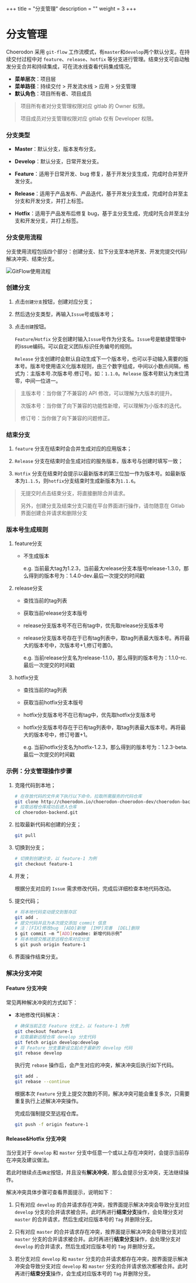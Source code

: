 ﻿+++
title = "分支管理"
description = ""
weight = 3
+++

# 分支管理
  
Choerodon 采用 `git-flow` 工作流模式，有`master`和`develop`两个默认分支。在持续交付过程中对 `feature`、`release`、`hotfix` 等分支进行管理。结束分支可自动触发分支合并和持续集成，可在流水线查看代码集成情况。
  
  - **菜单层次**：项目层  
  - **菜单路径**：持续交付 >  开发流水线 > 应用 > 分支管理
  - **默认角色**：项目所有者、项目成员

<blockquote class="note">
  项目所有者对分支管理权限对应 gitlab 的 Owner 权限。

  项目成员对分支管理权限对应 gitlab 仅有 Developer 权限。
</blockquote>

### 分支类型

 - **Master**：默认分支，版本发布分支。
    
 -  **Develop**：默认分支，日常开发分支。  
 
 -  **Feature**：适用于日常开发、bug 修复，基于开发分支生成，完成时合并至开发分支。

 -  **Release**：适用于产品发布、产品迭代，基于开发分支生成，完成时合并至主分支和开发分支，并打上标签。

 -  **Hotfix**：适用于产品发布后修复 bug，基于主分支生成，完成时先合并至主分支和开发分支，并打上标签。

### 分支使用流程
 
分支使用流程包括四个部分：创建分支、拉下分支至本地开发、开发完提交代码/解决冲突、结束分支。

 ![GitFlow使用流程](/docs/user-guide/assets/continuous-integration/GitFlow使用流程.png)

### 创建分支

 1. 点击`创建分支`按钮，创建对应分支；

 1. 然后选分支类型，再输入`Issue`号或版本号；

 1. 点击`创建`按钮。
    
    `Feature`/`Hotfix` 分支创建时输入`Issue`号作为分支名。`Issue`号是敏捷管理中的issue编码。可以自定义团队标识任务编号的规则。
   
    `Release` 分支创建时会默认自动生成下一个版本号，也可以手动输入需要的版本号。版本号使用语义化版本规则，由三个数字组成，中间以小数点间隔，格式为：主版本号.次版本号.修订号。如：`1.1.0`。`Release` 版本号默认为末位清零，中间一位进一。

<blockquote class="note">
 主版本号：当你做了不兼容的 API 修改，可以理解为大版本的提升。
 
 次版本号：当你做了向下兼容的功能性新增，可以理解为小版本的迭代。
 
 修订号：当你做了向下兼容的问题修正。
</blockquote>
    

### 结束分支
 
 1. `feature` 分支在结束时会合并生成对应的应用版本；

 2. `Release` 分支在结束时会生成对应的服务版本，版本号与创建时填写一致；

 3. `Hotfix` 分支在结束时会提示以最新版本的第三位加一作为版本号。如最新版本为`1.1.5`，则`hotfix`分支结束时生成新版本为`1.1.6`。

<blockquote class="note">
 无提交时点击结束分支，将直接删除合并请求。

 另外，创建分支及结束分支只能在平台界面进行操作，请勿随意在 Gitlab 界面创建合并请求和删除分支
</blockquote>

### 版本号生成规则

1. feature分支

    - 不生成版本
    
      e.g. 当前最大tag为1.2.3，当前最大release分支本版号release-1.3.0，那么得到的版本号为：1.4.0-dev.最后一次提交的时间戳
    
1. release分支

    - 查找当前的tag列表
    - 获取当前release分支本版号
    - release分支版本号不在已有tag中，优先取release分支版本号
    - release分支版本号存在于已有tag列表中，取tag列表最大版本号。再将最大的版本号中，次版本号+1,修订号置0。
    
      e.g. 当前release分支名为release-1.1.0，那么得到的版本号为：1.1.0-rc.最后一次提交的时间戳

1. hotfix分支

    - 查找当前的tag列表
    - 获取当前hotfix分支本版号
    - hotfix分支版本号不在已有tag中，优先取hotfix分支版本号
    - hotfix分支版本号存在于已有tag列表中，取tag列表最大版本号。再将最大的版本号中，修订号置+1。
    
      e.g. 当前hotfix分支名为hotfix-1.2.3，那么得到的版本号为：1.2.3-beta.最后一次提交的时间戳


### 示例：分支管理操作步骤

 1. 克隆代码到本地；

    ```bash
    # 在存放代码的文件夹下执行以下命令，拉取所需服务的代码仓库
    git clone http://choerodon.io/choerodon-choerodon-dev/choerodon-backend.git
    # 拉取远程仓库成功后进入仓库
    cd choerodon-backend.git
    ```
 1. 拉取最新代码和创建的分支；

    ```bash
    git pull
    ```
 1. 切换到分支；

    ```bash
    # 切换到创建分支，以 feature-1 为例
    git checkout feature-1
    ```
 1. 开发；

    根据分支对应的 `Issue` 需求修改代码，完成后详细检查本地代码改动。

 1. 提交代码；

    ```bash
    # 将本地代码变动提交到暂存区
    git add .
    # 提交代码并且为本次提交添加 commit 信息
    # 注：[FIX]修改bug  [ADD]新增  [IMP]完善  [DEL]删除
    $ git commit –m “[ADD]readme: 新增代码示例”
    # 将本地提交推送至远程仓库对应分支
    $ git push origin feature-1
    ```
 1. 界面操作结束分支。

### 解决分支冲突

#### Feature 分支冲突

 常见两种解决冲突的方式如下：

 - 本地修改代码解决：

    ```bash
    # 确保当前正在 Feature 分支上，以 feature-1 为例
    git checkout feature-1
    # 拉取最新远程仓库 develop 分支代码
    git fetch origin develop:develop
    # 将 Feature 分支重新设立起点于最新的 develop 代码
    git rebase develop
    ```
    执行完 `rebase` 操作后，会产生对应的冲突，解决冲突后执行如下代码。
    ```bash
    git add .
    git rebase --continue
    ```
    根据本次 `Feature` 分支上提交次数的不同，解决冲突可能会重复多次，只需要重复执行上述解决冲突操作。
  
    完成后强制提交至远程仓库。
    ```bash
    git push -f origin feature-1
    ```

#### Release&Hotfix 分支冲突

 当分支对于 `develop` 和 `master` 分支中任意一个或以上存在冲突时，会提示当前存在冲突及建议做法。

 若此时继续点击`确定`按钮，并且没有**解决冲突**，那么会提示分支冲突，无法继续操作。
 
 解决冲突具体步骤可查看界面提示，说明如下：

  1. 只有对应 `develop` 的合并请求存在冲突，按界面提示解决冲突会导致分支对应 `develop` 分支的合并请求被合并。此时再进行**结束分支**操作，会处理分支对 `master` 的合并请求，然后生成对应版本号的 `Tag` 并删除分支。

  1. 只有对应 `master` 的合并请求存在冲突，按界面提示解决冲突会导致分支对应 `master` 分支的合并请求被合并。此时再进行**结束分支**操作，会处理分支对 `develop` 的合并请求，然后生成对应版本号的 `Tag` 并删除分支。

  1. 若分支对应 `develop` 和 `master` 分支的合并请求都存在冲突，按界面提示解决冲突会导致分支对应 `develop` 和 `master` 分支的合并请求依次都被合并。此时再进行**结束分支**操作，会生成对应版本号的 `Tag` 并删除分支。
